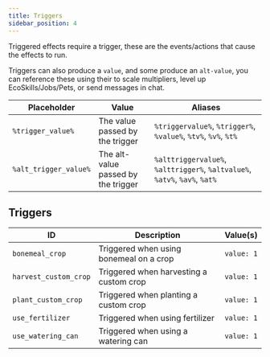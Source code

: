 ```yaml
---
title: Triggers
sidebar_position: 4
---
```

Triggered effects require a trigger, these are the events/actions that cause the effects to run.

Triggers can also produce a `value`, and some produce an `alt-value`, you can reference these using their to scale multipliers, level up EcoSkills/Jobs/Pets, or send messages in chat.

| Placeholder           | Value                               | Aliases                                                                    |
| --------------------- | ----------------------------------- | -------------------------------------------------------------------------- |
| `%trigger_value%`     | The value passed by the trigger     | `%triggervalue%`, `%trigger%`, `%value%`, `%tv%`, `%v%`, `%t%`             |
| `%alt_trigger_value%` | The alt-value passed by the trigger | `%alttriggervalue%`, `%alttrigger%`, `%altvalue%`, `%atv%`, `%av%`, `%at%` |
## Triggers

| ID                    | Description                             | Value(s)   |
| --------------------- | --------------------------------------- | ---------- |
| `bonemeal_crop`       | Triggered when using bonemeal on a crop | `value: 1` |
| `harvest_custom_crop` | Triggered when harvesting a custom crop | `value: 1` |
| `plant_custom_crop`   | Triggered when planting a custom crop   | `value: 1` |
| `use_fertilizer`      | Triggered when using fertilizer         | `value: 1` |
| `use_watering_can`    | Triggered when using a watering can     | `value: 1` |

